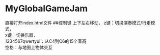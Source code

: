 # MyGlobalGameJam

直接打开index.html文件
##控制键
上下左右移动，
z键：切换演奏模式/行走模式，<br>
x键：切换乐器，<br>
1234567qwertyui：从C4到C6的15个音高<br>
空格：与地图上物体交互<br>